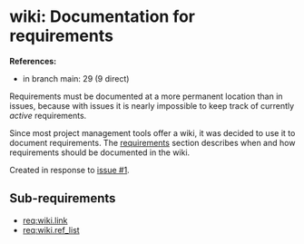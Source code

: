 # wiki: Documentation for requirements

**References:**

- in branch main: 29 (9 direct)

Requirements must be documented at a more permanent location than in issues,
because with issues it is nearly impossible to keep track of currently *active* requirements.

Since most project management tools offer a wiki, it was decided to use it to document requirements.
The [requirements](5-Requirements) section describes when and how requirements should be documented in the wiki.

Created in response to [issue #1](https://github.com/mhatzl/mantra/issues/1).

## Sub-requirements

- [req:wiki.link](5-REQ-wiki.link#wikilink-manage-links-to-requirements)
- [req:wiki.ref_list](5-REQ-wiki.ref_list#wikiref_list-references-list)
